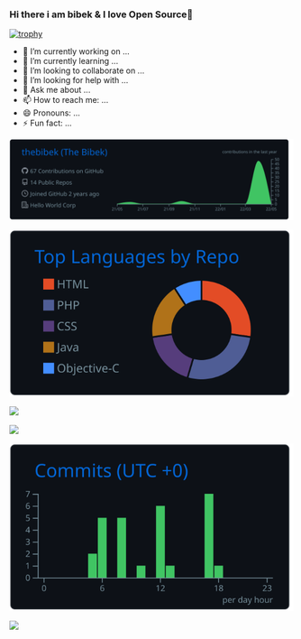 ### Hi there i am bibek & I love <strong>Open Source</strong>👋

[![trophy](https://github-profile-trophy.vercel.app/?username=thebibek&theme=onedark)](https://github.com/thebibek/github-profile-trophy)


- 🔭 I’m currently working on ...
- 🌱 I’m currently learning ...
- 👯 I’m looking to collaborate on ...
- 🤔 I’m looking for help with ...
- 💬 Ask me about ...
- 📫 How to reach me: ...
- 😄 Pronouns: ...
- ⚡ Fun fact: ...




[![](https://raw.githubusercontent.com/thebibek/thebibek/master/profile-summary-card-output/github_dark/0-profile-details.svg)](https://github.com/vn7n24fzkq/github-profile-summary-cards)

[![](https://raw.githubusercontent.com/thebibek/thebibek/master/profile-summary-card-output/github_dark/1-repos-per-language.svg)](https://github.com/vn7n24fzkq/github-profile-summary-cards)

[![](https://raw.githubusercontent.com/thebibek/thebibek/master/profile-summary-card-output/github_dark/5-most-commit-language.svg)](https://github.com/vn7n24fzkq/github-profile-summary-cards)

[![](https://raw.githubusercontent.com/thebibek/thebibek/master/profile-summary-card-output/github_dark/6-stats.svg)](https://github.com/vn7n24fzkq/github-profile-summary-cards)

[![](https://raw.githubusercontent.com/thebibek/thebibek/master/profile-summary-card-output/github_dark/4-productive-time.svg)](https://github.com/vn7n24fzkq/github-profile-summary-cards)


![](https://github-profile-summary-cards.vercel.app/api/cards/profile-details?username=thebibek&theme=vue)
